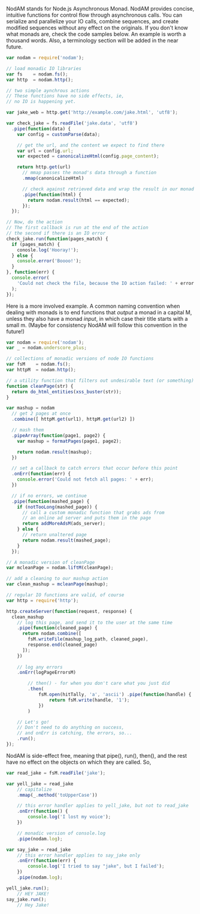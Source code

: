 NodAM stands for Node.js Asynchronous Monad. NodAM provides concise,
intuitive functions for control flow through asynchronous calls. You
can serialize and parallelize your IO calls, combine sequences, and
create modified sequences without any effect on the originals. If
you don't know what monads are, check the code samples below. An example
is worth a thousand words. Also, a terminology section will be added
in the near future.

```javascript
var nodam = require('nodam');

// load monadic IO libraries
var fs    = nodam.fs();
var http  = nodam.http();

// two simple aynchrous actions
// These functions have no side effects, ie, 
// no IO is happening yet.

var jake_web = http.get('http://example.com/jake.html', 'utf8');

var check_jake = fs.readFile('jake.data', 'utf8')
  .pipe(function(data) {
    var config = customParse(data);

    // get the url, and the content we expect to find there
    var url = config.url;
    var expected = canonicalizeHtml(config.page_content);

    return http.get(url)
      // mmap passes the monad's data through a function
      .mmap(canonicalizeHtml)

      // check against retrieved data and wrap the result in our monad
      .pipe(function(html) {
        return nodam.result(html == expected);
      });
  });

// Now, do the action
// The first callback is run at the end of the action
// the second if there is an IO error
check_jake.run(function(pages_match) {
  if (pages_match) {
    conosle.log('Hooray!');
  } else {
    console.error('Boooo!');
  }
}, function(err) {
  console.error(
    'Could not check the file, because the IO action failed: ' + error
  );
});
```

Here is a more involved example. A common naming convention when dealing
with monads is to end functions that _output_ a monad in a capital M,
unless they also have a monad _input_, in which case their title starts
with a small m. (Maybe for consistency NodAM will follow this convention
in the future!)

```javascript
var nodam = require('nodam');
var _ = nodam.underscore_plus;

// collections of monadic versions of node IO functions
var fsM    = nodam.fs();
var httpM  = nodam.http();

// a utility function that filters out undesirable text (or something)
function cleanPage(str) {
  return do_html_entities(xss_buster(str));
}

var mashup = nodam
  // get 2 pages at once
  .combine([ httpM.get(url1), httpM.get(url2) ])

  // mash them
  .pipeArray(function(page1, page2) {
    var mashup = formatPages(page1, page2);

    return nodam.result(mashup);
  })

  // set a callback to catch errors that occur before this point
  .onErr(function(err) {
    console.error('Could not fetch all pages: ' + err);
  })

  // if no errors, we continue
  .pipe(function(mashed_page) {
    if (notTooLong(mashed_page)) {
      // call a custom monadic function that grabs ads from
      // an online ad server and puts them in the page
      return addMoreAdsM(ads_server);
    } else {
      // return unaltered page
      return nodam.result(mashed_page);
    }
  });

// A monadic version of cleanPage
var mcleanPage = nodam.liftM(cleanPage);

// add a cleaning to our mashup action
var clean_mashup = mcleanPage(mashup);

// regular IO functions are valid, of course
var http = require('http');

http.createServer(function(request, response) {
  clean_mashup
    // log this page, and send it to the user at the same time
    .pipe(function(cleaned_page) {
      return nodam.combine([
        fsM.writeFile(mashup_log_path, cleaned_page),
        response.end(cleaned_page)
      ]);
    })
    
    // log any errors
    .onErr(logPageErrorsM)

		// then() - for when you don't care what you just did
		.then(
			fsM.open(hitTally, 'a', 'ascii') .pipe(function(handle) {
				return fsM.write(handle, '1');
			})
		)

    // Let's go!
    // Don't need to do anything on success,
    // and onErr is catching, the errors, so...
    .run();
});
```

NodAM is side-effect free, meaning that pipe(), run(), then(), and the rest
have no effect on the objects on which they are called. So,

```javascript
var read_jake = fsM.readFile('jake');

var yell_jake = read_jake
	// capitalize
	.mmap(_.method('toUpperCase'))

	// this error handler applies to yell_jake, but not to read_jake
	.onErr(function() {
		console.log('I lost my voice');
	})

	// monadic version of console.log
	.pipe(nodam.log);

var say_jake = read_jake
	// this error handler applies to say_jake only
	.onErr(function(err) {
		console.log('I tried to say "jake", but I failed');
	})
	.pipe(nodam.log);

yell_jake.run();
	// HEY JAKE!
say_jake.run();
	// Hey Jake!
```
